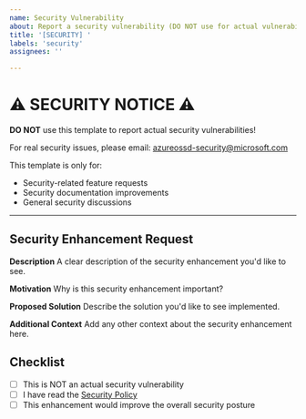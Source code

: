 ```yaml
---
name: Security Vulnerability
about: Report a security vulnerability (DO NOT use for actual vulnerabilities - email instead)
title: '[SECURITY] '
labels: 'security'
assignees: ''

---
```


# ⚠️ SECURITY NOTICE ⚠️

**DO NOT** use this template to report actual security vulnerabilities!

For real security issues, please email: azureossd-security@microsoft.com

This template is only for:
- Security-related feature requests
- Security documentation improvements
- General security discussions

---

## Security Enhancement Request

**Description**
A clear description of the security enhancement you'd like to see.

**Motivation**
Why is this security enhancement important?

**Proposed Solution**
Describe the solution you'd like to see implemented.

**Additional Context**
Add any other context about the security enhancement here.

## Checklist
- [ ] This is NOT an actual security vulnerability
- [ ] I have read the [Security Policy](../SECURITY.md)
- [ ] This enhancement would improve the overall security posture
